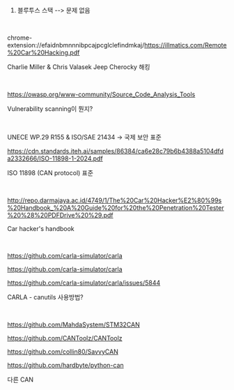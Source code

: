 1. 블루투스 스택 --> 문제 없음
   
&nbsp;
&nbsp;

chrome-extension://efaidnbmnnnibpcajpcglclefindmkaj/https://illmatics.com/Remote%20Car%20Hacking.pdf

Charlie Miller & Chris Valasek Jeep Cherocky 해킹

&nbsp; 
&nbsp;

https://owasp.org/www-community/Source_Code_Analysis_Tools

Vulnerability scanning이 뭔지? 

&nbsp; 
&nbsp; 

UNECE WP.29 R155 & ISO/SAE 21434 -> 국제 보안 표준

https://cdn.standards.iteh.ai/samples/86384/ca6e28c79b6b4388a5104dfda2332666/ISO-11898-1-2024.pdf

ISO 11898 (CAN protocol) 표준

&nbsp;
&nbsp;

http://repo.darmajaya.ac.id/4749/1/The%20Car%20Hacker%E2%80%99s%20Handbook_%20A%20Guide%20for%20the%20Penetration%20Tester%20%28%20PDFDrive%20%29.pdf

Car hacker's handbook

&nbsp;
&nbsp;

https://github.com/carla-simulator/carla

https://github.com/carla-simulator/carla

https://github.com/carla-simulator/carla/issues/5844

CARLA - canutils 사용방법?

&nbsp;
&nbsp;

https://github.com/MahdaSystem/STM32CAN

https://github.com/CANToolz/CANToolz

https://github.com/collin80/SavvyCAN 

https://github.com/hardbyte/python-can

다른 CAN



